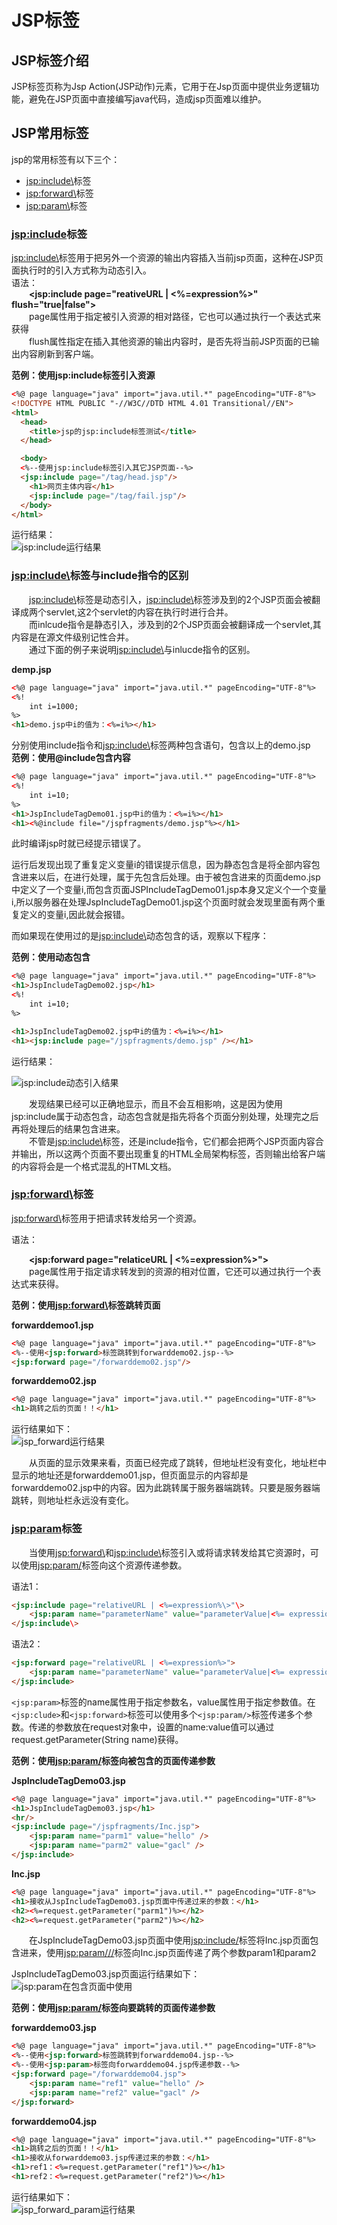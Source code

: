 # JSP标签

## JSP标签介绍
JSP标签页称为Jsp Action(JSP动作)元素，它用于在Jsp页面中提供业务逻辑功能，避免在JSP页面中直接编写java代码，造成jsp页面难以维护。  

## JSP常用标签
jsp的常用标签有以下三个：  

+ <jsp:include\>标签  
+ <jsp:forward\>标签  
+ <jsp:param\>标签  

### <jsp:include>标签
<jsp:include\>标签用于把另外一个资源的输出内容插入当前jsp页面，这种在JSP页面执行时的引入方式称为动态引入。  
语法：  
&emsp;&emsp;**<jsp:include page="reativeURL | <%=expression%\>" flush="true|false"\>**  
&emsp;&emsp;page属性用于指定被引入资源的相对路径，它也可以通过执行一个表达式来获得  
&emsp;&emsp;flush属性指定在插入其他资源的输出内容时，是否先将当前JSP页面的已输出内容刷新到客户端。  

**范例：使用jsp:include标签引入资源**
```html
<%@ page language="java" import="java.util.*" pageEncoding="UTF-8"%>
<!DOCTYPE HTML PUBLIC "-//W3C//DTD HTML 4.01 Transitional//EN">
<html>
  <head>
    <title>jsp的jsp:include标签测试</title>
  </head>

  <body>
  <%--使用jsp:include标签引入其它JSP页面--%>
  <jsp:include page="/tag/head.jsp"/>
    <h1>网页主体内容</h1>
    <jsp:include page="/tag/fail.jsp"/>
  </body>
</html>
```

运行结果：  
![jsp:include运行结果](http://paen1qxij.bkt.clouddn.com/image/jsp_include.png)  

### <jsp:include\>标签与include指令的区别  

&emsp;&emsp;<jsp:include\>标签是动态引入，<jsp:include\>标签涉及到的2个JSP页面会被翻译成两个servlet,这2个servlet的内容在执行时进行合并。  
&emsp;&emsp;而inlcude指令是静态引入，涉及到的2个JSP页面会被翻译成一个servlet,其内容是在源文件级别记性合并。  
&emsp;&emsp;通过下面的例子来说明<jsp:include\>与inlucde指令的区别。  

**demp.jsp**  
```html
<%@ page language="java" import="java.util.*" pageEncoding="UTF-8"%>
<%!
    int i=1000;
%>
<h1>demo.jsp中i的值为：<%=i%></h1>
```

分别使用include指令和<jsp:include\>标签两种包含语句，包含以上的demo.jsp  
**范例：使用@include包含内容**
```html
<%@ page language="java" import="java.util.*" pageEncoding="UTF-8"%>
<%!
    int i=10;
%>
<h1>JspIncludeTagDemo01.jsp中i的值为：<%=i%></h1>
<h1><%@include file="/jspfragments/demo.jsp"%></h1>
```

此时编译jsp时就已经提示错误了。  


运行后发现出现了重复定义变量i的错误提示信息，因为静态包含是将全部内容包含进来以后，在进行处理，属于先包含后处理。由于被包含进来的页面demo.jsp中定义了一个变量i,而包含页面JSPIncludeTagDemo01.jsp本身又定义个一个变量i,所以服务器在处理JspIncludeTagDemo01.jsp这个页面时就会发现里面有两个重复定义的变量i,因此就会报错。  

而如果现在使用过的是<jsp:include\>动态包含的话，观察以下程序：  

**范例：使用动态包含**
```html
<%@ page language="java" import="java.util.*" pageEncoding="UTF-8"%>
<h1>JspIncludeTagDemo02.jsp</h1>
<%!
    int i=10;
%>

<h1>JspIncludeTagDemo02.jsp中i的值为：<%=i%></h1>
<h1><jsp:include page="/jspfragments/demo.jsp" /></h1>
```

运行结果：  

![jsp:include动态引入结果](http://paen1qxij.bkt.clouddn.com/image/jsp_include%E5%8A%A8%E6%80%81%E5%BC%95%E5%85%A5.png)  

&emsp;&emsp;发现结果已经可以正确地显示，而且不会互相影响，这是因为使用jsp:include属于动态包含，动态包含就是指先将各个页面分别处理，处理完之后再将处理后的结果包含进来。  
&emsp;&emsp;不管是<jsp:include\>标签，还是include指令，它们都会把两个JSP页面内容合并输出，所以这两个页面不要出现重复的HTML全局架构标签，否则输出给客户端的内容将会是一个格式混乱的HTML文档。  

### <jsp:forward\>标签  

<jsp:forward\>标签用于把请求转发给另一个资源。  

语法：  

&emsp;&emsp;**<jsp:forward page="relaticeURL | <%=expression%\>"\>**  
&emsp;&emsp;page属性用于指定请求转发到的资源的相对位置，它还可以通过执行一个表达式来获得。  

**范例：使用<jsp:forward\>标签跳转页面**   

**forwarddemoo1.jsp**  

```html
<%@ page language="java" import="java.util.*" pageEncoding="UTF-8"%>
<%--使用<jsp:forward>标签跳转到forwarddemo02.jsp--%>
<jsp:forward page="/forwarddemo02.jsp"/>
```

**forwarddemo02.jsp**  
```html
<%@ page language="java" import="java.util.*" pageEncoding="UTF-8"%>
<h1>跳转之后的页面！！</h1>
```

运行结果如下：  
![jsp_forward运行结果](http://paen1qxij.bkt.clouddn.com/image/jsp_forward%E8%BF%90%E8%A1%8C%E7%BB%93%E6%9E%9C.png)   

&emsp;&emsp;从页面的显示效果来看，页面已经完成了跳转，但地址栏没有变化，地址栏中显示的地址还是forwarddemo01.jsp，但页面显示的内容却是forwarddemo02.jsp中的内容。因为此跳转属于服务器端跳转。只要是服务器端跳转，则地址栏永远没有变化。  

### <jsp:param>标签
&emsp;&emsp;当使用<jsp:forward\>和<jsp:include\>标签引入或将请求转发给其它资源时，可以使用<jsp:param/>标签向这个资源传递参数。  

语法1：    

```html
<jsp:include page="relativeURL | <%=expression%\>"\>
    <jsp:param name="parameterName" value="parameterValue|<%= expression %\>" /\>
</jsp:include\>
```
语法2：  
```html
<jsp:forward page="relativeURL | <%=expression%>">
    <jsp:param name="parameterName" value="parameterValue|<%= expression %>" />
</jsp:include> 
```

`<jsp:param>`标签的name属性用于指定参数名，value属性用于指定参数值。在`<jsp:clude>`和`<jsp:forward>`标签可以使用多个`<jsp:param/>`标签传递多个参数。传递的参数放在request对象中，设置的name:value值可以通过request.getParameter(String name)获得。  

**范例：使用<jsp:param/>标签向被包含的页面传递参数**  

**JspIncludeTagDemo03.jsp**   
```html
<%@ page language="java" import="java.util.*" pageEncoding="UTF-8"%>
<h1>JspIncludeTagDemo03.jsp</h1>
<hr/>
<jsp:include page="/jspfragments/Inc.jsp">
    <jsp:param name="parm1" value="hello" />
    <jsp:param name="parm2" value="gacl" />
</jsp:include>
```

**Inc.jsp**
```html
<%@ page language="java" import="java.util.*" pageEncoding="UTF-8"%>
<h1>接收从JspIncludeTagDemo03.jsp页面中传递过来的参数：</h1>
<h2><%=request.getParameter("parm1")%></h2>
<h2><%=request.getParameter("parm2")%></h2>
```

&emsp;&emsp;在JspIncludeTagDemo03.jsp页面中使用<jsp:include/>标签将Inc.jsp页面包含进来，使用<jsp:param///>标签向Inc.jsp页面传递了两个参数param1和param2  

JspIncludeTagDemo03.jsp页面运行结果如下：  
![jsp:param在包含页面中使用](http://paen1qxij.bkt.clouddn.com/image/jsp_include_param%E8%BF%90%E8%A1%8C%E7%BB%93%E6%9E%9C.png)  

**范例：使用<jsp:param/>标签向要跳转的页面传递参数**

**forwarddemo03.jsp**  
```html
<%@ page language="java" import="java.util.*" pageEncoding="UTF-8"%>
<%--使用<jsp:forward>标签跳转到forwarddemo04.jsp--%>
<%--使用<jsp:param>标签向forwarddemo04.jsp传递参数--%>
<jsp:forward page="/forwarddemo04.jsp">
    <jsp:param name="ref1" value="hello" />
    <jsp:param name="ref2" value="gacl" />
</jsp:forward>
```

**forwarddemo04.jsp**  
```html
<%@ page language="java" import="java.util.*" pageEncoding="UTF-8"%>
<h1>跳转之后的页面！！</h1>
<h1>接收从forwarddemo03.jsp传递过来的参数：</h1>
<h1>ref1：<%=request.getParameter("ref1")%></h1>
<h1>ref2：<%=request.getParameter("ref2")%></h1>
```

运行结果如下：  
![jsp_forward_param运行结果](http://paen1qxij.bkt.clouddn.com/image/jsp_forward_param%E8%BF%90%E8%A1%8C%E7%BB%93%E6%9E%9C.png)
